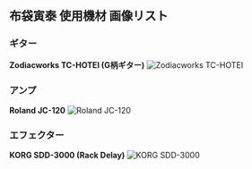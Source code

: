 ## 布袋寅泰 使用機材 画像リスト

### ギター
**Zodiacworks TC-HOTEI (G柄ギター)**
![Zodiacworks TC-HOTEI](https://i.ebayimg.com/images/g/w~MAAOSwqOtkxARw/s-l1600.jpg)

### アンプ
**Roland JC-120**
![Roland JC-120](https://static.roland.com/products/jc-120/features/images/jc-120_features_01.jpg)

### エフェクター
**KORG SDD-3000 (Rack Delay)**
![KORG SDD-3000](https://www.korg.com/us/products/effects/sdd3000_pedal/images/img_main.png) 